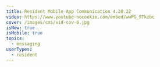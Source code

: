 ```yaml
---
title: Resident Mobile App Communication 4.20.22
video: https://www.youtube-nocookie.com/embed/wwPG_9Tkzbc
cover: /images/cms/vid-cov-6.jpg
isNew: true
isMobile: true
topics:
  - messaging
userTypes:
  - resident
---
```

